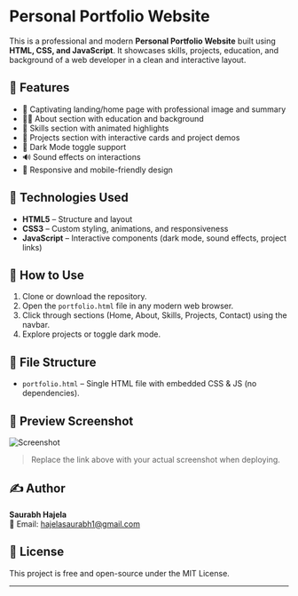 
# Personal Portfolio Website

This is a professional and modern **Personal Portfolio Website** built using **HTML, CSS, and JavaScript**. It showcases skills, projects, education, and background of a web developer in a clean and interactive layout.

## 🌟 Features

- 🎯 Captivating landing/home page with professional image and summary
- 👨‍💼 About section with education and background
- 🧠 Skills section with animated highlights
- 💼 Projects section with interactive cards and project demos
- 🌙 Dark Mode toggle support
- 🔊 Sound effects on interactions
- 📱 Responsive and mobile-friendly design

## 🧱 Technologies Used

- **HTML5** – Structure and layout
- **CSS3** – Custom styling, animations, and responsiveness
- **JavaScript** – Interactive components (dark mode, sound effects, project links)

## 🚀 How to Use

1. Clone or download the repository.
2. Open the `portfolio.html` file in any modern web browser.
3. Click through sections (Home, About, Skills, Projects, Contact) using the navbar.
4. Explore projects or toggle dark mode.

## 📁 File Structure

- `portfolio.html` – Single HTML file with embedded CSS & JS (no dependencies).

## 📸 Preview Screenshot

![Screenshot](https://user-images.githubusercontent.com/70943057/placeholder-portfolio-screenshot.png)

> Replace the link above with your actual screenshot when deploying.

## ✍️ Author

**Saurabh Hajela**  
📧 Email: hajelasaurabh1@gmail.com

## 📝 License

This project is free and open-source under the MIT License.

---
